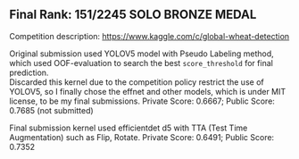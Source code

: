 ## Final Rank:  151/2245 SOLO BRONZE MEDAL

Competition description: https://www.kaggle.com/c/global-wheat-detection

Original submission used YOLOV5 model with Pseudo Labeling method, which used OOF-evaluation to search the best `score_threshold` for final prediction.  
Discarded this kernel due to the competition policy restrict the use of YOLOV5, so I finally chose the effnet and other models, which is under MIT license, 
to be my final submissions. Private Score: 0.6667; Public Score: 0.7685 (not submitted)

Final submission kernel used efficientdet d5 with TTA (Test Time Augmentation) such as Flip, Rotate. Private Score: 0.6491; Public Score: 0.7352



